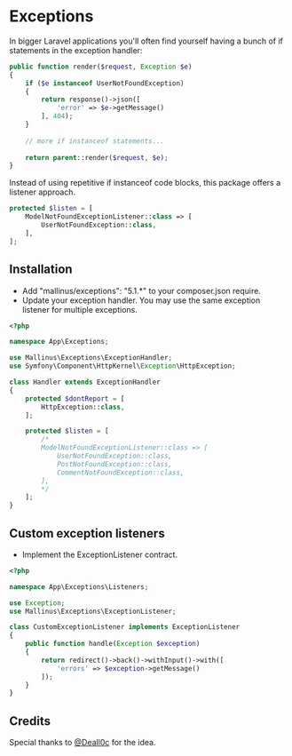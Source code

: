 # Exceptions

In bigger Laravel applications you'll often find yourself having a bunch of if statements in the exception handler:
```php
public function render($request, Exception $e)
{
    if ($e instanceof UserNotFoundException)
    {
        return response()->json([
            'error' => $e->getMessage()
        ], 404);
    }
        
    // more if instanceof statements...
        
    return parent::render($request, $e);
}
```
Instead of using repetitive if instanceof code blocks, this package offers a listener approach.
```php
protected $listen = [
    ModelNotFoundExceptionListener::class => [
        UserNotFoundException::class,
    ],
];
```

## Installation
- Add "mallinus/exceptions": "5.1.*" to your composer.json require.
- Update your exception handler. You may use the same exception listener for multiple exceptions.

```php
<?php

namespace App\Exceptions;

use Mallinus\Exceptions\ExceptionHandler;
use Symfony\Component\HttpKernel\Exception\HttpException;

class Handler extends ExceptionHandler
{
    protected $dontReport = [
        HttpException::class,
    ];

    protected $listen = [
        /*
        ModelNotFoundExceptionListener::class => [
            UserNotFoundException::class,
            PostNotFoundException::class,
            CommentNotFoundException::class,
        ],
        */
    ];
}
```

## Custom exception listeners
- Implement the ExceptionListener contract.

```php
<?php

namespace App\Exceptions\Listeners;

use Exception;
use Mallinus\Exceptions\ExceptionListener;

class CustomExceptionListener implements ExceptionListener
{
	public function handle(Exception $exception)
	{
		return redirect()->back()->withInput()->with([
			'errors' => $exception->getMessage()
		]);
	}
}
```

## Credits
Special thanks to [@Deall0c](https://github.com/Deall0c/) for the idea.
